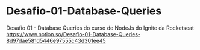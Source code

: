 # Desafio-01-Database-Queries
 Desafio 01 - Database Queries do curso de NodeJs do Ignite da Rocketseat
https://www.notion.so/Desafio-01-Database-Queries-8d97dae581d5446e97555c43d301ee45

